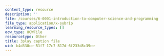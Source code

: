 ```yaml
---
content_type: resource
description: ''
file: /courses/6-0001-introduction-to-computer-science-and-programming-in-python-fall-2016/b4d330ce51f717c7817d6f233d8c39ee_FKp-6sojt9A.srt
file_type: application/x-subrip
learning_resource_types: []
ocw_type: OCWFile
resourcetype: Other
title: 3play caption file
uid: b4d330ce-51f7-17c7-817d-6f233d8c39ee
---
```

